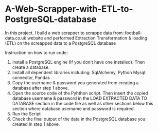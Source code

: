 # A-Web-Scrapper-with-ETL-to-PostgreSQL-database
In this project, I build a web scrapper to scrappe data from: football-data.co.uk website and performed Extraction Transformation &amp; loading (ETL) on the screapped data to a PostgreSQL database

Instruction on how to run code:
1.	Install a PostgreSQL engine (If you don't have one installed). Then create a database.
2.	Install all dependent libraries including: SqlAlchemy, Python Mysql connector, Pandas
3.	Copy the username & password you generated from creating a database after step 1 above.
4.	Open the source code of the Pyhthon script. Then insert the copied database username & password in the LOAD EXTRACTED DATA TO DATABASE section in the code file as well as other sections below this section where database username and password is required. 
5.	Run the Script
6.	Check the final output of the data in the PostgreSQL database you created in step 1 above.
